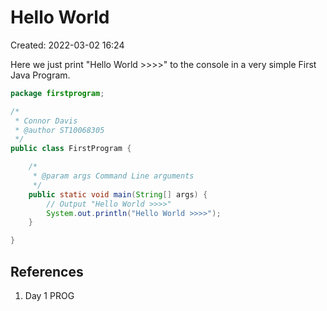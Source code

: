 # Hello World
Created: 2022-03-02 16:24

Here we just print "Hello World >>>>" to the console in a very simple First Java Program.

```java
package firstprogram;

/*
 * Connor Davis
 * @author ST10068305
 */
public class FirstProgram {

	/*
	 * @param args Command Line arguments
	 */
	public static void main(String[] args) {
		// Output "Hello World >>>>"
		System.out.println("Hello World >>>>");
	}

}
```

## References
1.  Day 1 PROG
